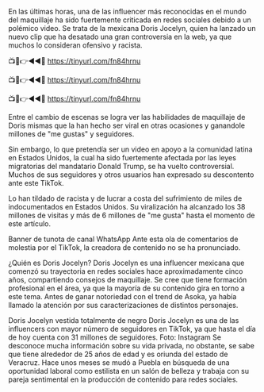 En las últimas horas, una de las influencer más reconocidas en el mundo del maquillaje ha sido fuertemente criticada en redes sociales debido a un polémico video. Se trata de la mexicana Doris Jocelyn, quien ha lanzado un nuevo clip que ha desatado una gran controversia en la web, ya que muchos lo consideran ofensivo y racista.

📺📱👉◄◄🔴  https://tinyurl.com/fn84hrnu

📺📱👉◄◄🔴  https://tinyurl.com/fn84hrnu

📺📱👉◄◄🔴  https://tinyurl.com/fn84hrnu



Entre el cambio de escenas se logra ver las habilidades de maquillaje de Doris mismas que la han hecho ser viral en otras ocasiones y ganandole millones de "me gustas" y seguidores.

Sin embargo, lo que pretendía ser un video en apoyo a la comunidad latina en Estados Unidos, la cual ha sido fuertemente afectada por las leyes migratorias del mandatario Donald Trump, se ha vuelto controversial. Muchos de sus seguidores y otros usuarios han expresado su descontento ante este TikTok.

Lo han tildado de racista y de lucrar a costa del sufrimiento de miles de indocumentados en Estados Unidos. Su viralización ha alcanzado los 38 millones de visitas y más de 6 millones de "me gusta" hasta el momento de este artículo.

Banner de tunota de canal WhatsApp
Ante esta ola de comentarios de molestia por el TikTok, la creadora de contenido no se ha pronunciado.

¿Quién es Doris Jocelyn?
Doris Jocelyn es una influencer mexicana que comenzó su trayectoria en redes sociales hace aproximadamente cinco años, compartiendo consejos de maquillaje. Se cree que tiene formación profesional en el área, ya que la mayoría de su contenido gira en torno a este tema. Antes de ganar notoriedad con el trend de Asoka, ya había llamado la atención por sus caracterizaciones de distintos personajes.

Doris Jocelyn vestida totalmente de negro
Doris Jocelyn es una de las influencers con mayor número de seguidores en TikTok, ya que hasta el día de hoy cuenta con 31 millones de seguidores. Foto: Instagram
Se desconoce mucha información sobre su vida privada, no obstante, se sabe que tiene alrededor de 25 años de edad y es oriunda del estado de Veracruz. Hace unos meses se mudó a Puebla en búsqueda de una oportunidad laboral como estilista en un salón de belleza y trabaja con su pareja sentimental en la producción de contenido para redes sociales.
